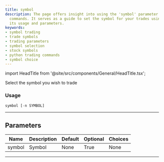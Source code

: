```yaml
---
title: symbol
description: The page offers insight into using the 'symbol' parameter in trading
  commands. It serves as a guide to set the symbol for your trades using Python, detailing
  its usage and parameters.
keywords:
- symbol trading
- trade symbols
- trading parameters
- symbol selection
- stock symbols
- python trading commands
- symbol choice
---
```


import HeadTitle from '@site/src/components/General/HeadTitle.tsx';

<HeadTitle title="stocks/th/symbol - Reference | OpenBB Terminal Docs" />

Select the symbol you wish to trade

### Usage

```python
symbol [-n SYMBOL]
```

---

## Parameters

| Name | Description | Default | Optional | Choices |
| ---- | ----------- | ------- | -------- | ------- |
| symbol | Symbol | None | True | None |

---
